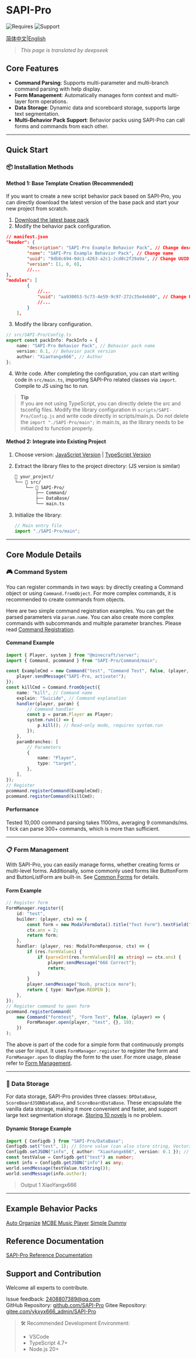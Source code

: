 # SAPI-Pro

![Requires](https://img.shields.io/badge/Requires-SAPI%201.18%20Beta-red) ![Support](https://img.shields.io/badge/Support-MCBE1.21.6x-green)

[简体中文](readme.md)|[English](readme_en.md)

> _This page is translated by deepseek_

## Core Features

-   **Command Parsing**: Supports multi-parameter and multi-branch command parsing with help display.
-   **Form Management**: Automatically manages form context and multi-layer form operations.
-   **Data Storage**: Dynamic data and scoreboard storage, supports large text segmentation.
-   **Multi-Behavior Pack Support**: Behavior packs using SAPI-Pro can call forms and commands from each other.

---

## Quick Start

### 📦 Installation Methods

#### Method 1: Base Template Creation (Recommended)

If you want to create a new script behavior pack based on SAPI-Pro, you can directly download the latest version of the base pack and start your new project from scratch.

1. [Download the latest base pack]()
2. Modify the behavior pack configuration.

```json
// manifest.json
"header": {
        "description": "SAPI-Pro Example Behavior Pack", // Change description
        "name": "SAPI-Pro Example Behavior Pack", // Change name
        "uuid": "9db8c694-0dc1-4263-a2c1-2cd8c2f29a9a", // Change UUID
        "version": [1, 0, 0],
        //...
},
"modules": [
        {
            //...
            "uuid": "aa930053-5c73-4e59-9c97-272c35e4eb80", // Change UUID
            //...
        }
    ],
```

3. Modify the library configuration.

```typescript
// src/SAPI-Pro/Config.ts
export const packInfo: PackInfo = {
    name: "SAPI-Pro Behavior Pack", // Behavior pack name
    version: 0.1, // Behavior pack version
    author: "XiaoYangx666", // Author
};
```

4. Write code.
   After completing the configuration, you can start writing code in `src/main.ts`, importing SAPI-Pro related classes via `import`. Compile to JS using tsc to run.

> **Tip**  
> If you are not using TypeScript, you can directly delete the src and tsconfig files. Modify the library configuration in `scripts/SAPI-Pro/Config.js` and write code directly in scripts/main.js.
> Do not delete the `import "./SAPI-Pro/main";` in main.ts, as the library needs to be initialized to function properly.

#### Method 2: Integrate into Existing Project

1. Choose version: [JavaScript Version]() | [TypeScript Version]()

2. Extract the library files to the project directory: (JS version is similar)

    ```bash
    📂 your_project/
    └── 📂 src/
        └── 📂 SAPI-Pro/
            ├── Command/
            ├── DataBase/
            └── main.ts
    ```

3. Initialize the library:
    ```typescript
    // Main entry file
    import "./SAPI-Pro/main";
    ```

---

## Core Module Details

### 🎮 Command System

You can register commands in two ways: by directly creating a Command object or using `Command.fromObject`. For more complex commands, it is recommended to create commands from objects.

Here are two simple command registration examples. You can get the parsed parameters via `param.name`. You can also create more complex commands with subcommands and multiple parameter branches. Please read [Command Registration]().

#### Command Example

```typescript
import { Player, system } from "@minecraft/server";
import { Command, pcommand } from "SAPI-Pro/Command/main";

const ExampleCmd = new Command("test", "Command Test", false, (player, param) => {
    player.sendMessage("SAPI-Pro, activate!");
});
const killCmd = Command.fromObject({
    name: "kill", // Command name
    explain: "Suicide", // Command explanation
    handler(player, param) {
        // Command handler
        const p = param.Player as Player;
        system.run(() => {
            p.kill(); // Read-only mode, requires system.run
        });
    },
    paramBranches: [
        // Parameters
        {
            name: "Player",
            type: "target",
        },
    ],
});
// Register
pcommand.registerCommand(ExampleCmd);
pcommand.registerCommand(killCmd);
```

#### Performance

Tested 10,000 command parsing takes 1100ms, averaging 9 commands/ms. 1 tick can parse 300+ commands, which is more than sufficient.

---

### 📋 Form Management

With SAPI-Pro, you can easily manage forms, whether creating forms or multi-level forms. Additionally, some commonly used forms like ButtonForm and ButtonListForm are built-in. See [Common Forms]() for details.

#### Form Example

```typescript
// Register form
FormManager.register({
    id: "test",
    builder: (player, ctx) => {
        const form = new ModalFormData().title("Test Form").textField("1+1=?", "114514");
        ctx.ans = 2;
        return form;
    },
    handler: (player, res: ModalFormResponse, ctx) => {
        if (res.formValues) {
            if (parseInt(res.formValues[0] as string) == ctx.ans) {
                player.sendMessage("666 Correct");
                return;
            }
        }
        player.sendMessage("Noob, practice more");
        return { type: NavType.REOPEN };
    },
});
// Register command to open form
pcommand.registerCommand(
    new Command("formtest", "Form Test", false, (player) => {
        FormManager.open(player, "test", {}, 10);
    })
);
```

The above is part of the code for a simple form that continuously prompts the user for input. It uses `FormManager.register` to register the form and `FormManager.open` to display the form to the user. For more usage, please refer to [Form Management]().

---

### 💾 Data Storage

For data storage, SAPI-Pro provides three classes: `DPDataBase`, `ScoreBoardJSONDataBase`, and `ScoreBoardDataBase`. These encapsulate the vanilla data storage, making it more convenient and faster, and support large text segmentation storage. [Storing 10 novels]() is no problem.

#### Dynamic Storage Example

```typescript
import { Configdb } from "SAPI-Pro/DataBase";
Configdb.set("test", 1); // Store value (can also store string, Vector3, boolean)
Configdb.setJSON("info", { author: "XiaoYangx666", version: 0.1 }); // Store object
const testValue = Configdb.get("test") as number;
const info = Configdb.getJSON("info") as any;
world.sendMessage(testValue.toString());
world.sendMessage(info.author);
```

> Output
> 1
> XiaoYangx666

---

## Example Behavior Packs

[Auto Organize]()
[MCBE Music Player]()
[Simple Dummy]()

## Reference Documentation

[SAPI-Pro Reference Documentation]()

## Support and Contribution

Welcome all experts to contribute.

Issue feedback: <2408807389@qq.com>  
 GitHub Repository: [github.com/SAPI-Pro]()
Gitee Repository: [gitee.com/ykxyx666_admin/SAPI-Pro](gitee.com/ykxyx666_admin/SAPI-Pro)

> 🛠️ Recommended Development Environment:
>
> -   VSCode
> -   TypeScript 4.7+
> -   Node.js 20+
